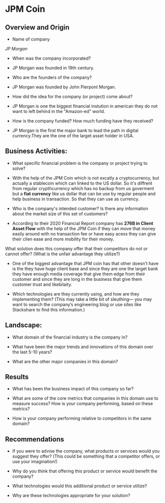 

# JPM Coin

## Overview and Origin

* Name of company

*JP Morgan*

* When was the company incorporated?

* JP Morgan was founded in 19th century.

* Who are the founders of the company?

* JP Morgan was founded by John Pierpont Morgan.

* How did the idea for the company (or project) come about?

* JP Morgan is one the biggest financial instution in american they do not want to left behind in the "Amazon-ed" world.

* How is the company funded? How much funding have they received?

* JP Morgan is the first the major bank to lead the path in digital currency.They are the one of the larget asset holder in USA.

## Business Activities:

* What specific financial problem is the company or project trying to solve?

* With the help of the JPM Coin  which is not excatly a cryptocurrency, but actually a stablecoin which can linked to the US dollar.
So it's diffrent from regular crypthcurrency which has no backup from us goverment but a **fiat currency** like us dollar that can 
be use by regular people and help business in transaction. So that they can use as currency. 

* Who is the company's intended customer?  Is there any information about the market size of this set of customers?

* According to their 2020 Financial Report company has **276B in Client Asset Flow** with the help of the JPM Coin if they can move that money easily around with no transaction fee or have easy acess they can give their clien ease and more mobility for their money. 


What solution does this company offer that their competitors do not or cannot offer? (What is the unfair advantage they utilize?)

* One of the biggest advantage that JPM coin has that other doesn't have is the they have huge client base and since they are one the larget bank they have enough media coverage that give them  edge from their customer and since they are long in the business that give them customer trust and likebilaity.

* Which technologies are they currently using, and how are they implementing them? (This may take a little bit of sleuthing–– you may want to search the company’s engineering blog or use sites like Stackshare to find this information.)



## Landscape:

* What domain of the financial industry is the company in?

* What have been the major trends and innovations of this domain over the last 5-10 years?

* What are the other major companies in this domain?


## Results

* What has been the business impact of this company so far?

* What are some of the core metrics that companies in this domain use to measure success? How is your company performing, based on these metrics?

* How is your company performing relative to competitors in the same domain?


## Recommendations

* If you were to advise the company, what products or services would you suggest they offer? (This could be something that a competitor offers, or use your imagination!)

* Why do you think that offering this product or service would benefit the company?

* What technologies would this additional product or service utilize?

* Why are these technologies appropriate for your solution?
